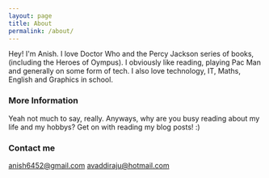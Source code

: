 ```yaml
---
layout: page
title: About
permalink: /about/
---
```


Hey! I'm Anish. I love Doctor Who and the Percy Jackson series of books, (including the Heroes of Oympus). I obviously like reading, playing Pac Man and generally on some form of tech. I also love technology, IT, Maths, English and Graphics in school.

### More Information

Yeah not much to say, really. Anyways, why are you busy reading about my life and my hobbys? Get on with reading my blog posts! :)



### Contact me

[anish6452@gmail.com](mailto:anish6452@gmail.com)
[avaddiraju@hotmail.com](mailto:avaddiraju@hotmail.com)
